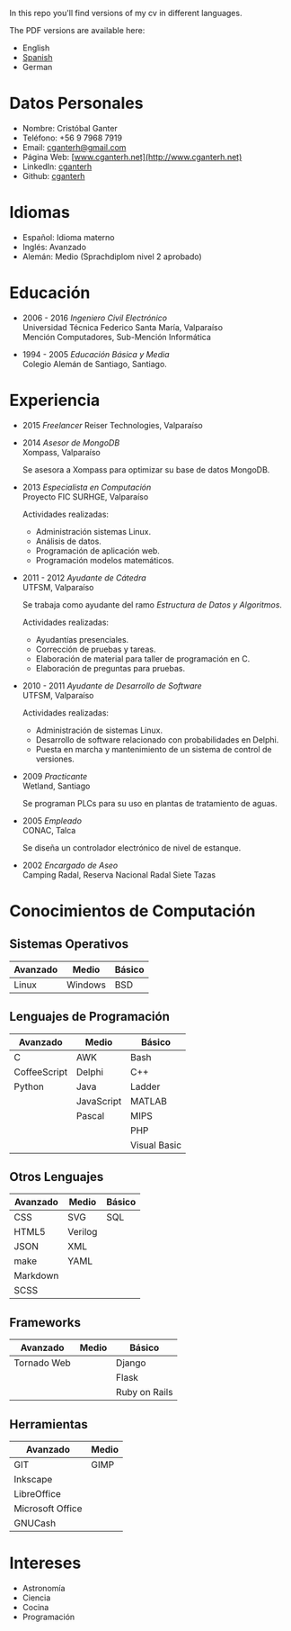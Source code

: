 In this repo you'll find versions of my cv in different languages.

The PDF versions are available here:

- English
- [Spanish](pdf/es_cv_cristobal_ganter.pdf)
- German

Datos Personales
================

-   Nombre: Cristóbal Ganter
-   Teléfono: +56 9 7968 7919
-   Email: <cganterh@gmail.com>
-   Página Web: [www.cganterh.net](http://www.cganterh.net)
-   LinkedIn:
    [cganterh](https://cl.linkedin.com/in/cganterh)
-   Github: [cganterh](https://github.com/cganterh)

Idiomas
=======

-   Español: Idioma materno
-   Inglés: Avanzado
-   Alemán: Medio (Sprachdiplom nivel 2 aprobado)

Educación
=========

-   2006 - 2016 *Ingeniero Civil Electrónico*  
    Universidad Técnica Federico Santa María, Valparaíso  
    Mención Computadores, Sub-Mención Informática

-   1994 - 2005 *Educación Básica y Media*  
    Colegio Alemán de Santiago, Santiago.

Experiencia
===========

-   2015 *Freelancer*
    Reiser Technologies, Valparaíso

-   2014 *Asesor de MongoDB*  
    Xompass, Valparaíso

    Se asesora a Xompass para optimizar su base de datos
    MongoDB.

-   2013 *Especialista en Computación*  
    Proyecto FIC SURHGE, Valparaíso

    Actividades realizadas:

    -   Administración sistemas Linux.
    -   Análisis de datos.
    -   Programación de aplicación web.
    -   Programación modelos matemáticos.

-   2011 - 2012 *Ayudante de Cátedra*  
    UTFSM, Valparaíso

    Se trabaja como ayudante del ramo *Estructura de Datos y
    Algoritmos*.

    Actividades realizadas:

    -   Ayudantías presenciales.
    -   Corrección de pruebas y tareas.
    -   Elaboración de material para taller de programación
        en C.
    -   Elaboración de preguntas para pruebas.

-   2010 - 2011 *Ayudante de Desarrollo de
    Software*  
    UTFSM, Valparaíso

    Actividades realizadas:
    -   Administración de sistemas Linux.
    -   Desarrollo de software relacionado con
        probabilidades en Delphi.
    -   Puesta en marcha y mantenimiento de un sistema
        de control de versiones.

-   2009 *Practicante*  
    Wetland, Santiago

    Se programan PLCs para su uso en plantas de
    tratamiento de aguas.

-   2005 *Empleado*  
    CONAC, Talca

    Se diseña un controlador electrónico de nivel de
    estanque.

-   2002 *Encargado de Aseo*  
    Camping Radal, Reserva Nacional Radal Siete Tazas

Conocimientos de Computación
============================

Sistemas Operativos
-------------------

| Avanzado | Medio   | Básico |
| -------- | ------- | ------ |
| Linux    | Windows | BSD    |

Lenguajes de Programación
-------------------------

| Avanzado     | Medio      | Básico       |
| ------------ | ---------- | ------------ |
| C            | AWK        | Bash         |
| CoffeeScript | Delphi     | C++          |
| Python       | Java       | Ladder       |
|              | JavaScript | MATLAB       |
|              | Pascal     | MIPS         |
|              |            | PHP          |
|              |            | Visual Basic |

Otros Lenguajes
---------------

| Avanzado | Medio   | Básico |
| -------- | ------- | ------ |
| CSS      | SVG     | SQL    |
| HTML5    | Verilog |        |
| JSON     | XML     |        |
| make     | YAML    |        |
| Markdown |         |        |
| SCSS     |         |        |

Frameworks
----------

| Avanzado    | Medio | Básico        |
| ----------- | ----- | ------------- |
| Tornado Web |       | Django        |
|             |       | Flask         |
|             |       | Ruby on Rails |

Herramientas
------------

| Avanzado         | Medio |
| ---------------- | ----- |
| GIT              | GIMP  |
| Inkscape         |       |
| LibreOffice      |       |
| Microsoft Office |       |
| GNUCash          |       |

Intereses
=========

-   Astronomía
-   Ciencia
-   Cocina
-   Programación
